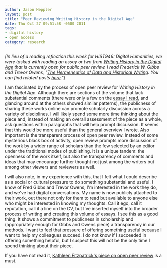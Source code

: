 ```yaml
---
author: Jason Heppler
layout: post
title: "Peer Reviewing Writing History in the Digital Age"
date: Thu Oct 27 09:51:58 -0500 2011
tags: 
- digital history
- open access
category: research
---
```


*[In lieu of a reading reflection this week for HIST946: Digital Humanities, we were tasked with reading an essay or two from [Writing History in the Digital Age](http://writinghistory.trincoll.edu/) that is currently open for public peer review. I read Frederick W. Gibbs and Trevor Owens, "[The Hermeneutics of Data and Historical Writing](http://writinghistory.trincoll.edu/data/hermeneutics-of-data-and-historical-writing-gibbs-owens/). You can find related posts [here](https://jasonheppler.org/the-digital-humanities-seminar.html)."]*

I am fascinated by the process of open peer review for *Writing History in the Digital Age*. Although there are sections of the volume that lack substantial comments (there were only a few on the [essay I read](http://writinghistory.trincoll.edu/data/hermeneutics-of-data-and-historical-writing-gibbs-owens/), and glancing around at the others showed similar patterns), the publicness of sharing these works online can promote scholarly discussion across a variety of disciplines. I will likely spend some more time thinking about the piece and, instead of making an overall assessment of the piece as a whole, ask questions within paragraphs that will help prompt discussion. It seems that this would be more useful than the general overview I wrote. Also important is the transparent process of open peer review. Instead of some mysterious black box of activity, open review prompts more discussion of the work by a wider range of scholars than the few selected by an editor under the traditional modes of publishing. It is a unique tandem: the openness of the work itself, but also the transparency of comments and ideas that may encourage further thought not just among the writers but among other viewers and reviewers as well.

I will also note, in my experience with this, that I felt what I could describe as a social or cultural pressure to do something substantial and useful. I know of Fred Gibbs and Trevor Owens, I'm interested in the work they do, and we've had digital conversations. My name is now publicly attached to their work, out there not only for them to read but available to anyone else who might be interested in knowing my thoughts. Call it ego, call it reputation, call it a line on the CV, but I've inserted myself into the broader process of writing and creating this volume of essays. I see this as a good thing. It shows a commitment to publicness in scholarship and (appropriately enough for Gibbs and Owens piece) a transparency in our methods. I want to feel that pressure of offering something useful because I want to help my colleagues succeed. I do not know if I succeeded in offering something helpful, but I suspect this will not be the only time I spend thinking about their piece.

If you have not read it, [Kathleen Fitzpatrick's piece on open peer review](http://www.plannedobsolescence.net/blog/peer-to-peer-review-and-its-aporias/) is a must.
